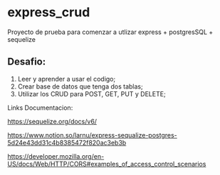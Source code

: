 # express_crud

Proyecto de prueba para comenzar a utlizar express + postgresSQL + sequelize

## Desafio:
1) Leer y aprender a usar el codigo;
2) Crear base de datos que tenga dos tablas;
3) Utilizar los CRUD para POST, GET, PUT y DELETE;

Links Documentacion:

https://sequelize.org/docs/v6/

https://www.notion.so/larnu/express-sequalize-postgres-5d24e43dd31c4b8385472f820ac3eb3b

https://developer.mozilla.org/en-US/docs/Web/HTTP/CORS#examples_of_access_control_scenarios

